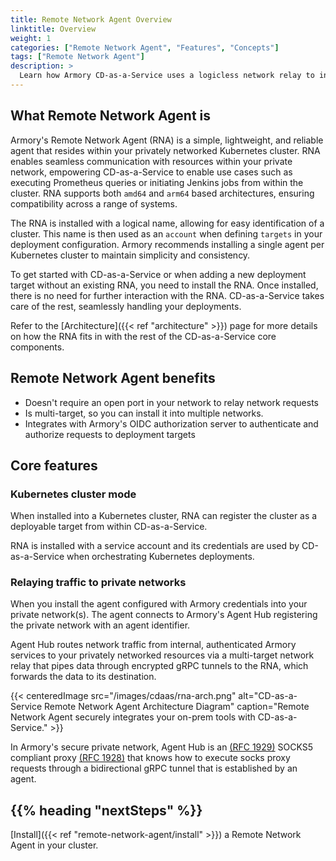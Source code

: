 ```yaml
---
title: Remote Network Agent Overview
linktitle: Overview
weight: 1
categories: ["Remote Network Agent", "Features", "Concepts"]
tags: ["Remote Network Agent"]
description: >
  Learn how Armory CD-as-a-Service uses a logicless network relay to integrate with privately networked resources such as Jenkins, Prometheus, and Kubernetes clusters.
---
```


## What Remote Network Agent is

Armory's Remote Network Agent (RNA) is a simple, lightweight, and reliable agent that resides within your privately networked Kubernetes cluster. RNA enables seamless communication with resources within your private network, empowering CD-as-a-Service to enable use cases such as executing Prometheus queries or initiating Jenkins jobs from within the cluster. RNA supports both `amd64` and `arm64` based architectures, ensuring compatibility across a range of systems.

The RNA is installed with a logical name, allowing for easy identification of a cluster. This name is then used as an `account` when defining `targets` in your deployment configuration. Armory recommends installing a single agent per Kubernetes cluster to maintain simplicity and consistency.

To get started with CD-as-a-Service or when adding a new deployment target without an existing RNA, you need to install the RNA. Once installed, there is no need for further interaction with the RNA. CD-as-a-Service takes care of the rest, seamlessly handling your deployments.

Refer to the [Architecture]({{< ref "architecture" >}}) page for more details on how the RNA fits in with the rest of the CD-as-a-Service core components.

## Remote Network Agent benefits
- Doesn't require an open port in your network to relay network requests
- Is multi-target, so you can install it into multiple networks.
- Integrates with Armory's OIDC authorization server to authenticate and authorize requests to deployment targets

## Core features

### Kubernetes cluster mode

When installed into a Kubernetes cluster, RNA can register the cluster as a deployable target from within CD-as-a-Service.

RNA is installed with a service account and its credentials are used by CD-as-a-Service when orchestrating Kubernetes deployments.

[//]: # (revive below content when installation guide and advanced config guides are complete)
[//]: # (See the [Installation Guide]&#40;/remote-network-agent/install&#41; to get started and [Production Configuration and Use]&#40;/remote-network-agent/production-configuration-and-use&#41; for advanced configuration, such as configuring the service account permissions or opting out of this mode.)

### Relaying traffic to private networks

When you install the agent configured with Armory credentials into your private network(s). The agent connects to Armory's Agent Hub registering the private network with an agent identifier.

Agent Hub routes network traffic from internal, authenticated Armory services to your privately networked 
resources via a multi-target network relay that pipes data through encrypted gRPC tunnels to the RNA, which forwards the data to its destination.

{{< centeredImage src="/images/cdaas/rna-arch.png" alt="CD-as-a-Service Remote Network Agent Architecture Diagram" caption="Remote Network Agent securely integrates your on-prem tools with CD-as-a-Service." >}}

In Armory's secure private network, Agent Hub is an [(RFC 1929)](https://datatracker.ietf.org/doc/html/rfc1929) SOCKS5 compliant proxy [(RFC 1928)](https://www.rfc-editor.org/rfc/rfc1928.html) that knows how to execute socks proxy requests through a bidirectional gRPC tunnel that is established by an agent.

## {{% heading "nextSteps" %}}

[Install]({{< ref "remote-network-agent/install" >}}) a Remote Network Agent in your cluster.